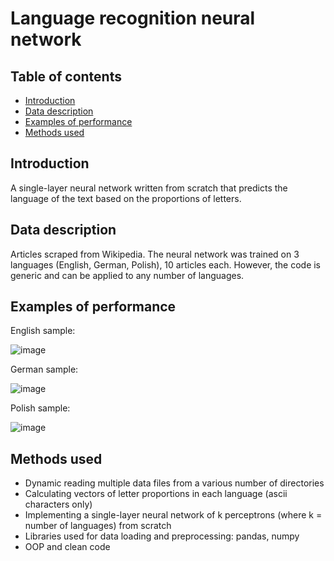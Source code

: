 # Language recognition neural network
## Table of contents
* [Introduction](#introduction)
* [Data description](#data-description)
* [Examples of performance](#examples-of-performance)
* [Methods used](#methods-used)

## Introduction
A single-layer neural network written from scratch that predicts the language of the text based on the proportions of letters.

## Data description
Articles scraped from Wikipedia. The neural network was trained on 3 languages (English, German, Polish), 10 articles each. However, the code is generic and can be applied to any number of languages. 

## Examples of performance
English sample:

![image](https://user-images.githubusercontent.com/74184204/162751513-e08b074d-5195-432e-954b-3f6f9509c94e.png)

German sample:

![image](https://user-images.githubusercontent.com/74184204/162751883-5a9e4e62-8a0f-446a-b10b-19826b540b45.png)

Polish sample:

![image](https://user-images.githubusercontent.com/74184204/162751349-af075f47-c44c-43e0-8cca-044e42e41e9a.png)

## Methods used
* Dynamic reading multiple data files from a various number of directories
* Calculating vectors of letter proportions in each language (ascii characters only)
* Implementing a single-layer neural network of k perceptrons (where k = number of languages) from scratch
* Libraries used for data loading and preprocessing: pandas, numpy
* OOP and clean code
